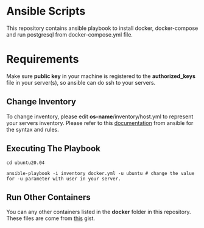 # Ansible Scripts

This repository contains ansible playbook to install docker, docker-compose and run postgresql from docker-compose.yml file.

# Requirements

Make sure __public key__ in your machine is registered to the __authorized_keys__ file in your server(s), so ansible can do ssh to your servers.

## Change Inventory

To change inventory, please edit __os-name__/inventory/host.yml to represent your servers inventory. Please refer to this [documentation](https://docs.ansible.com/ansible/latest/network/getting_started/first_inventory.html) from ansible for the syntax and rules.

## Executing The Playbook

```shell
cd ubuntu20.04

ansible-playbook -i inventory docker.yml -u ubuntu # change the value for -u parameter with user in your server.
```

## Run Other Containers

You can any other containers listed in the __docker__ folder in this repository. These files are come from [this](https://gist.github.com/namikazebadri) gist.
